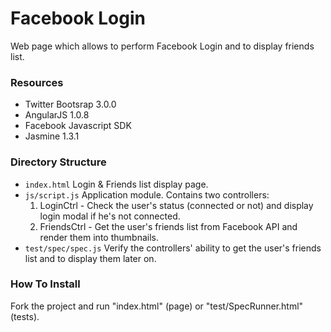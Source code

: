 <h1>Facebook Login</h1>

Web page which allows to perform Facebook Login and to display friends list.

<h3>Resources</h3>
<ul>
<li>
Twitter Bootsrap 3.0.0
</li>

<li>
AngularJS 1.0.8
</li>

<li>
Facebook Javascript SDK
</li>

<li>
Jasmine 1.3.1
</li>

</ul>

<h3>Directory Structure</h3>
<ul>

<li>
<code>index.html</code> Login & Friends list display page.
</li>

<li>
<code>js/script.js</code> Application module. Contains two controllers:
<ol>
<li>
LoginCtrl - Check the user's status (connected or not) and display login modal if he's not connected.
</li>
<li>
FriendsCtrl - Get the user's friends list from Facebook API and render them into thumbnails.
</li>
</ol>
</li>
<li>
<code>test/spec/spec.js</code> Verify the controllers' ability to get the user's friends list and to display them later on.
</li>

</ul>

<h3>How To Install</h3>
Fork the project and run "index.html" (page) or "test/SpecRunner.html" (tests).

